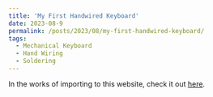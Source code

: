 ```yaml
---
title: 'My First Handwired Keyboard'
date: 2023-08-9
permalink: /posts/2023/08/my-first-handwired-keyboard/
tags:
  - Mechanical Keyboard
  - Hand Wiring
  - Soldering
---
```


In the works of importing to this website, check it out [here](https://github.com/MadduxMadayag/C-13XPersonalProject).
